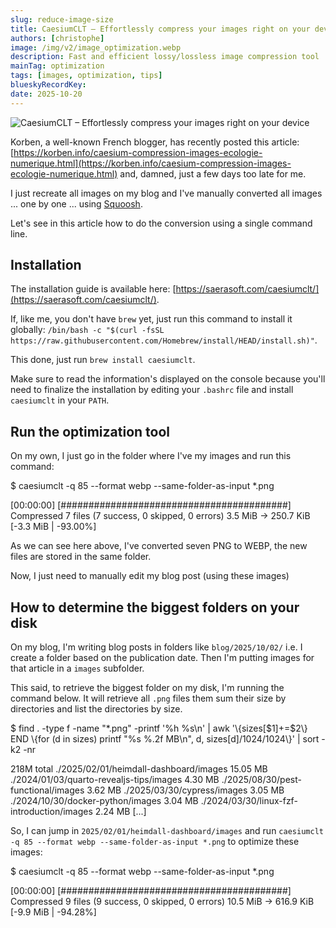 ```yaml
---
slug: reduce-image-size
title: CaesiumCLT – Effortlessly compress your images right on your device
authors: [christophe]
image: /img/v2/image_optimization.webp
description: Fast and efficient lossy/lossless image compression tool
mainTag: optimization
tags: [images, optimization, tips]
blueskyRecordKey:
date: 2025-10-20
---
```


<!-- cspell:ignore Korben,Squoosh,brew,caesiumclt,behat -->

![CaesiumCLT – Effortlessly compress your images right on your device](/img/v2/image_optimization.webp)

Korben, a well-known French blogger, has recently posted this article: [https://korben.info/caesium-compression-images-ecologie-numerique.html](https://korben.info/caesium-compression-images-ecologie-numerique.html) and, damned, just a few days too late for me.

I just recreate all images on my blog and I've manually converted all images ... one by one ... using [Squoosh](https://squoosh.app/).

Let's see in this article how to do the conversion using a single command line.

<!-- truncate -->

## Installation

The installation guide is available here: [https://saerasoft.com/caesiumclt/](https://saerasoft.com/caesiumclt/).

If, like me, you don't have `brew` yet, just run this command to install it globally: `/bin/bash -c "$(curl -fsSL https://raw.githubusercontent.com/Homebrew/install/HEAD/install.sh)"`.

This done, just run `brew install caesiumclt`.

Make sure to read the information's displayed on the console because you'll need to finalize the installation by editing your `.bashrc` file and install `caesiumclt` in your `PATH`.

## Run the optimization tool

On my own, I just go in the folder where I've my images and run this command:

<Terminal>
$ caesiumclt -q 85 --format webp --same-folder-as-input *.png

[00:00:00] [#########################################]
Compressed 7 files (7 success, 0 skipped, 0 errors)
3.5 MiB -> 250.7 KiB [-3.3 MiB | -93.00%]
</Terminal>

As we can see here above, I've converted seven PNG to WEBP, the new files are stored in the same folder.

Now, I just need to manually edit my blog post (using these images)

## How to determine the biggest folders on your disk

On my blog, I'm writing blog posts in folders like `blog/2025/10/02/` i.e. I create a folder based on the publication date. Then I'm putting images for that article in a `images` subfolder.

This said, to retrieve the biggest folder on my disk, I'm running the command below. It will retrieve all `.png` files them sum their size by directories and list the directories by size.

<Terminal>
$ find . -type f -name "*.png" -printf '%h %s\n' | awk '\{sizes[$1]+=$2\} END \{for (d in sizes) printf "%s %.2f MB\n", d, sizes[d]/1024/1024\}' | sort -k2 -nr

218M    total
./2025/02/01/heimdall-dashboard/images 15.05 MB
./2024/01/03/quarto-revealjs-tips/images 4.30 MB
./2025/08/30/pest-functional/images 3.62 MB
./2025/03/30/cypress/images 3.05 MB
./2024/10/30/docker-python/images 3.04 MB
./2024/03/30/linux-fzf-introduction/images 2.24 MB
[...]
</Terminal>

So, I can jump in `2025/02/01/heimdall-dashboard/images` and run `caesiumclt -q 85 --format webp --same-folder-as-input *.png` to optimize these images:

<Terminal>
$ caesiumclt -q 85 --format webp --same-folder-as-input *.png

[00:00:00] [#########################################]
Compressed 9 files (9 success, 0 skipped, 0 errors)
10.5 MiB -> 616.9 KiB [-9.9 MiB | -94.28%]
</Terminal>
